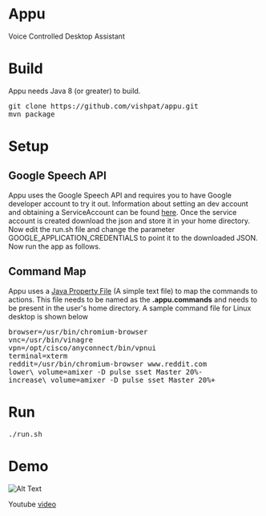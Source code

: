 # Appu
Voice Controlled Desktop Assistant

# Build
Appu needs Java 8 (or greater) to build.

<pre>
git clone https://github.com/vishpat/appu.git
mvn package
</pre>

# Setup

## Google Speech API
Appu uses the Google Speech API and requires you to have Google developer account to try it out. Information about setting an dev account and obtaining a ServiceAccount can be found [here](https://developers.google.com/identity/protocols/application-default-credentials). Once the service account is created download the json and store it in your home directory. Now edit the run.sh file and change the parameter GOOGLE_APPLICATION_CREDENTIALS to point it to the downloaded JSON. Now run the app as follows. 

## Command Map

Appu uses a [Java Property File](https://docs.oracle.com/cd/E23095_01/Platform.93/ATGProgGuide/html/s0204propertiesfileformat01.html) (A simple text file) to map the commands to actions. This file needs to be named as the **.appu.commands** and needs to be present in the user's home directory. A sample command file for Linux desktop is shown below

<pre>
browser=/usr/bin/chromium-browser
vnc=/usr/bin/vinagre
vpn=/opt/cisco/anyconnect/bin/vpnui
terminal=xterm
reddit=/usr/bin/chromium-browser www.reddit.com
lower\ volume=amixer -D pulse sset Master 20%-
increase\ volume=amixer -D pulse sset Master 20%+
</pre> 

# Run

<pre>
./run.sh
</pre>

# Demo

![Alt Text](https://raw.githubusercontent.com/wiki/vishpat/appu/images/output.gif)

Youtube [video](https://youtu.be/pfociFyKXQI)
